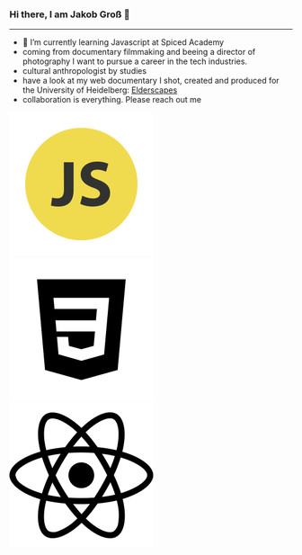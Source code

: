 ### Hi there, I am Jakob Groß 👋
---
- 🌱 I’m currently learning Javascript at Spiced Academy
- coming from documentary filmmaking and beeing a director of photography I want to pursue a career in the tech industries.
- cultural anthropologist by studies
- have a look at my web documentary I shot, created and produced for the University of Heidelberg: [Elderscapes](https://www.uni-heidelberg.de/elderscapes)
- collaboration is everything. Please reach out me

![javascript](./652581_code_command_develop_javascript_language_icon.png)
![CSS](./7422531_css3_css_file_development_icon.png)
![react](./8666372_react_icon.png)

